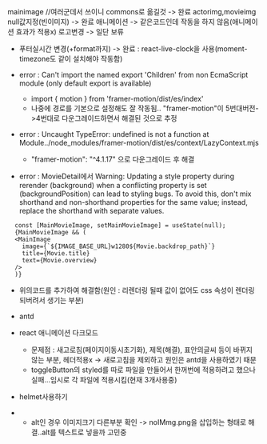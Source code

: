 mainimage //여러군데서 쓰이니 commons로 옮길것 -> 완료
actorimg,movieimg null값지정(빈이미지) -> 완료
애니메이션 -> 같은코드인데 작동을 하지 않음(애니메이션 효과가 적용x)
로고변경 -> 일단 보류

- 푸터실시간 변경(+format까지) -> 완료 : react-live-clock을 사용(moment-timezone도 같이 설치해야 작동함)

- error : Can't import the named export 'Children' from non EcmaScript module (only default export is available)

  - import { motion } from 'framer-motion/dist/es/index'
  - 나중에 경로를 기본으로 설정해도 잘 작동됨.. "framer-motion"이 5번대버전->4번대로 다운그레이드하면서 해결된 것으로 추정

- error : Uncaught TypeError: undefined is not a function
  at Module../node_modules/framer-motion/dist/es/context/LazyContext.mjs

  - "framer-motion": "^4.1.17" 으로 다운그레이드 후 해결

- error : MovieDetail에서 Warning: Updating a style property during rerender (background) when a conflicting property is set (backgroundPosition) can lead to styling bugs. To avoid this, don't mix shorthand and non-shorthand properties for the same value; instead, replace the shorthand with separate values.

```script
  const [MainMovieImage, setMainMovieImage] = useState(null);
  {MainMovieImage && (
  <MainImage
    image={`${IMAGE_BASE_URL}w1280${Movie.backdrop_path}`}
    title={Movie.title}
    text={Movie.overview}
  />
  )}
```

- 위의코드를 추가하여 해결함(원인 : 리렌더링 될때 값이 없어도 css 속성이 렌더링 되버려서 생기는 부분)

- antd

- react 애니메이션 다크모드

  - 문제점 : 새고로침(페이지이동시초기화), 제목(해결), 표안의글씨 등이 바뀌지 않는 부분, 헤더적용x -> 새로고침을 제외하고 원인은 antd을 사용하였기 때문
  - toggleButton의 styled를 따로 파일을 만들어서 한꺼번에 적용하려고 했으나 실패...임시로 각 파일에 적용시킴(현재 3개사용중)

- helmet사용하기

- - alt인 경우 이미지크기 다른부분 확인 -> noIMmg.png을 삽입하는 형태로 해결..alt를 텍스트로 넣을까 고민중

